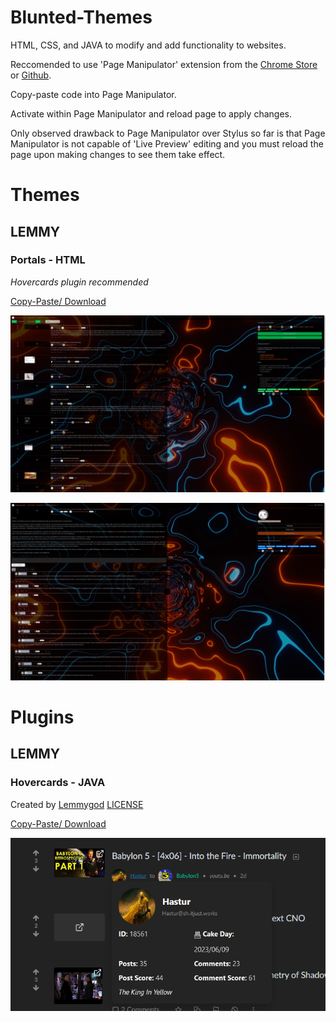 # Blunted-Themes
HTML, CSS, and JAVA to modify and add functionality to websites.

Reccomended to use 'Page Manipulator' extension from the [Chrome Store](https://chrome.google.com/webstore/detail/page-manipulator/mdhellggnoabbnnchkeniomkpghbekko) or [Github](https://github.com/Ruud14/Page-Manipulator).

Copy-paste code into Page Manipulator.

Activate within Page Manipulator and reload page to apply changes.

Only observed drawback to Page Manipulator over Stylus so far is that Page Manipulator is not capable of 'Live Preview' editing and you must reload the page upon making changes to see them take effect.

# Themes

## LEMMY

### Portals - HTML

*Hovercards plugin recommended*

[Copy-Paste/ Download](https://github.com/bluntwizard/Blunted-Themes/blob/main/portals.html)

![alt text](https://github.com/bluntwizard/Blunted-Themes/blob/main/Screenshot_20230625_133726.png)

![alt text](https://github.com/bluntwizard/Blunted-Themes/blob/main/Screenshot_20230625_133820.png)

# Plugins

## LEMMY

### Hovercards - JAVA

Created by [Lemmygod](https://github.com/lemmygod/lemmy-hovercards) [LICENSE](https://github.com/lemmygod/lemmy-hovercards/blob/main/LICENSE)

[Copy-Paste/ Download](https://github.com/bluntwizard/Blunted-Themes/blob/main/hovercards.user.js)

![alt text](https://github.com/bluntwizard/Blunted-Themes/blob/main/07ad291d-7fe6-469c-b6c9-a939fb364944.png)
